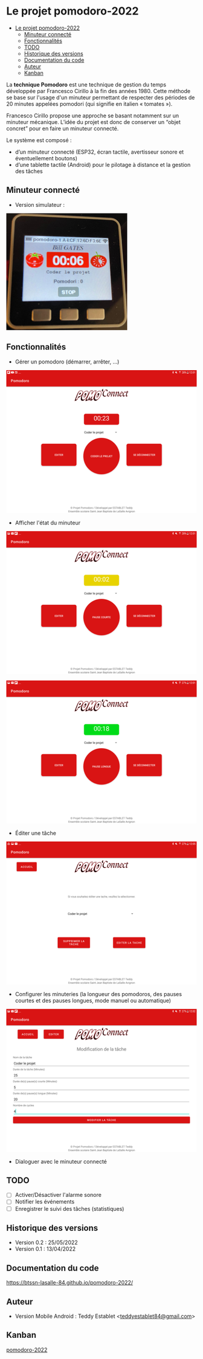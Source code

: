 # Le projet pomodoro-2022

- [Le projet pomodoro-2022](#le-projet-pomodoro-2022)
  - [Minuteur connecté](#minuteur-connecté)
  - [Fonctionnalités](#fonctionnalités)
  - [TODO](#todo)
  - [Historique des versions](#historique-des-versions)
  - [Documentation du code](#documentation-du-code)
  - [Auteur](#auteur)
  - [Kanban](#kanban)

La **technique Pomodoro** est une technique de gestion du temps développée par Francesco Cirillo à la fin des années 1980. Cette méthode se base sur l'usage d'un minuteur permettant de respecter des périodes de 20 minutes appelées pomodori (qui signifie en italien « tomates »).

Francesco Cirillo propose une approche se basant notamment sur un minuteur mécanique. L’idée du projet est donc de conserver un “objet concret” pour en faire un minuteur connecté.

Le système est composé :

- d’un minuteur connecté (ESP32, écran tactile, avertisseur sonore et éventuellement boutons)
- d’une tablette tactile (Android)  pour le pilotage à distance et la gestion des tâches

## Minuteur connecté 

- Version simulateur :

![](images/simulateur-pomodoro.jpg)

## Fonctionnalités

- Gérer un pomodoro (démarrer, arrêter, ...)

![](images/PomodoroActivity_TacheActive.png)

- Afficher l'état du minuteur

![](images/PomodoroActivity_PauseCourteActive.png)

![](images/PomodoroActivity_PauseLongueActive.png)

- Éditer une tâche

![](images/EditerTacheActivity_Accueil.png)

- Configurer les minuteries (la longueur des pomodoros, des pauses courtes et des pauses longues, mode manuel ou automatique)

![](images/CreerTacheActivity_ModificationTache.png)

- Dialoguer avec le minuteur connecté

## TODO

- [ ] Activer/Désactiver l'alarme sonore
- [ ] Notifier les événements
- [ ] Enregistrer le suivi des tâches (statistiques)

## Historique des versions

- Version 0.2 : 25/05/2022
- Version 0.1 : 13/04/2022

## Documentation du code

https://btssn-lasalle-84.github.io/pomodoro-2022/

## Auteur

- Version Mobile Android : Teddy Establet <<teddyestablet84@gmail.com>>

## Kanban

[pomodoro-2022](https://github.com/btssn-lasalle-84/pomodoro-2022/projects/1)
